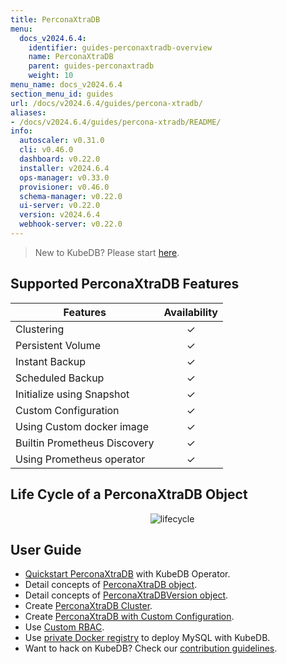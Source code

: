 ```yaml
---
title: PerconaXtraDB
menu:
  docs_v2024.6.4:
    identifier: guides-perconaxtradb-overview
    name: PerconaXtraDB
    parent: guides-perconaxtradb
    weight: 10
menu_name: docs_v2024.6.4
section_menu_id: guides
url: /docs/v2024.6.4/guides/percona-xtradb/
aliases:
- /docs/v2024.6.4/guides/percona-xtradb/README/
info:
  autoscaler: v0.31.0
  cli: v0.46.0
  dashboard: v0.22.0
  installer: v2024.6.4
  ops-manager: v0.33.0
  provisioner: v0.46.0
  schema-manager: v0.22.0
  ui-server: v0.22.0
  version: v2024.6.4
  webhook-server: v0.22.0
---
```


> New to KubeDB? Please start [here](/docs/v2024.6.4/README).

## Supported PerconaXtraDB Features

| Features                                                | Availability |
| ------------------------------------------------------- | :----------: |
| Clustering                                              |   &#10003;   |
| Persistent Volume                                       |   &#10003;   |
| Instant Backup                                          |   &#10003;   |
| Scheduled Backup                                        |   &#10003;   |
| Initialize using Snapshot                               |   &#10003;   |
| Custom Configuration                                    |   &#10003;   |
| Using Custom docker image                               |   &#10003;   |
| Builtin Prometheus Discovery                            |   &#10003;   |
| Using Prometheus operator                               |   &#10003;   |

## Life Cycle of a PerconaXtraDB Object

<p align="center">
  <img alt="lifecycle"  src="/docs/v2024.6.4/guides/percona-xtradb/images/perconaxtradb-lifecycle.svg" >
</p>

## User Guide

- [Quickstart PerconaXtraDB](/docs/v2024.6.4/guides/percona-xtradb/quickstart/overview) with KubeDB Operator.
- Detail concepts of [PerconaXtraDB object](/docs/v2024.6.4/guides/percona-xtradb/concepts/perconaxtradb).
- Detail concepts of [PerconaXtraDBVersion object](/docs/v2024.6.4/guides/percona-xtradb/concepts/perconaxtradb-version).
- Create [PerconaXtraDB Cluster](/docs/v2024.6.4/guides/percona-xtradb/clustering/galera-cluster).
- Create [PerconaXtraDB with Custom Configuration](/docs/v2024.6.4/guides/percona-xtradb/configuration/using-config-file).
- Use [Custom RBAC](/docs/v2024.6.4/guides/percona-xtradb/custom-rbac/using-custom-rbac).
- Use [private Docker registry](/docs/v2024.6.4/guides/percona-xtradb/private-registry/quickstart) to deploy MySQL with KubeDB.
- Want to hack on KubeDB? Check our [contribution guidelines](/docs/v2024.6.4/CONTRIBUTING).
